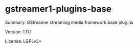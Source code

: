 #           gstreamer1-plugins-base
 
Summary:        GStreamer streaming media framework base plugins
 
Version:        1.11.1
 
License:        LGPLv2+
 
